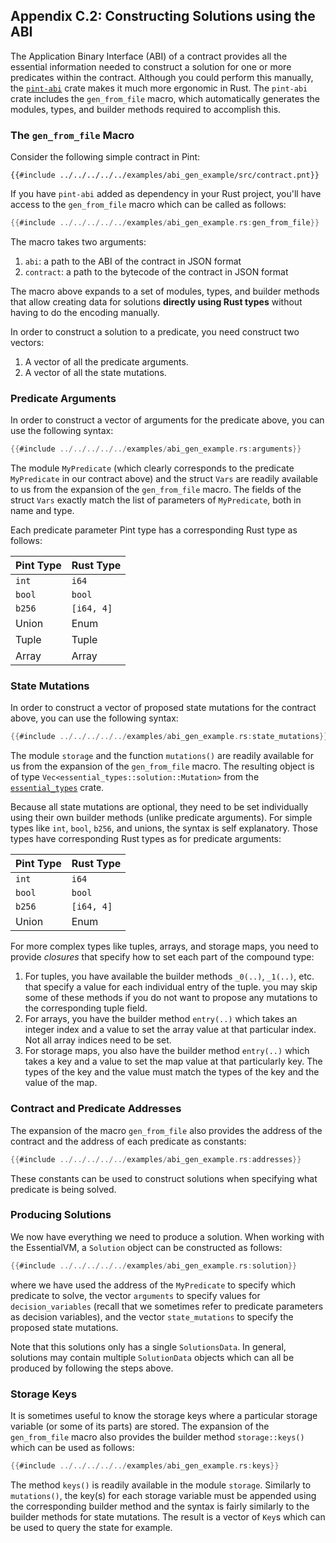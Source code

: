 ## Appendix C.2: Constructing Solutions using the ABI

The Application Binary Interface (ABI) of a contract provides all the essential information needed
to construct a solution for one or more predicates within the contract. Although you could perform
this manually, the [`pint-abi`](https://docs.rs/pint-abi/latest/pint_abi/) crate makes it much more
ergonomic in Rust. The `pint-abi` crate includes the `gen_from_file` macro, which automatically
generates the modules, types, and builder methods required to accomplish this.

### The `gen_from_file` Macro

Consider the following simple contract in Pint:

```pint
{{#include ../../../../../examples/abi_gen_example/src/contract.pnt}}
```

If you have `pint-abi` added as dependency in your Rust project, you'll have access to the
`gen_from_file` macro which can be called as follows:

```rust
{{#include ../../../../../examples/abi_gen_example.rs:gen_from_file}}
```

The macro takes two arguments:

1. `abi`: a path to the ABI of the contract in JSON format
1. `contract`: a path to the bytecode of the contract in JSON format

The macro above expands to a set of modules, types, and builder methods that allow creating data for
solutions **directly using Rust types** without having to do the encoding manually.

In order to construct a solution to a predicate, you need construct two vectors:

1. A vector of all the predicate arguments.
1. A vector of all the state mutations.

### Predicate Arguments

In order to construct a vector of arguments for the predicate above, you can use the following
syntax:

```rust
{{#include ../../../../../examples/abi_gen_example.rs:arguments}}
```

The module `MyPredicate` (which clearly corresponds to the predicate `MyPredicate` in our contract
above) and the struct `Vars` are readily available to us from the expansion of the `gen_from_file`
macro. The fields of the struct `Vars` exactly match the list of parameters of `MyPredicate`, both
in name and type.

Each predicate parameter Pint type has a corresponding Rust type as follows:

| Pint Type | Rust Type  |
| --------- | ---------- |
| `int`     | `i64`      |
| `bool`    | `bool`     |
| `b256`    | `[i64, 4]` |
| Union     | Enum       |
| Tuple     | Tuple      |
| Array     | Array      |

### State Mutations

In order to construct a vector of proposed state mutations for the contract above, you can use the
following syntax:

```rust
{{#include ../../../../../examples/abi_gen_example.rs:state_mutations}}
```

The module `storage` and the function `mutations()` are readily available for us from the expansion
of the `gen_from_file` macro. The resulting object is of type
`Vec<essential_types::solution::Mutation>` from the
[`essential_types`](https://docs.rs/essential-types/latest/essential_types/index.html) crate.

Because all state mutations are optional, they need to be set individually using their own builder
methods (unlike predicate arguments). For simple types like `int`, `bool`, `b256`, and unions, the
syntax is self explanatory. Those types have corresponding Rust types as for predicate arguments:

| Pint Type | Rust Type  |
| --------- | ---------- |
| `int`     | `i64`      |
| `bool`    | `bool`     |
| `b256`    | `[i64, 4]` |
| Union     | Enum       |

For more complex types like tuples, arrays, and storage maps, you need to provide _closures_ that
specify how to set each part of the compound type:

1. For tuples, you have available the builder methods `_0(..)`, `_1(..)`, etc. that specify a value
   for each individual entry of the tuple. you may skip some of these methods if you do not want to
   propose any mutations to the corresponding tuple field.
1. For arrays, you have the builder method `entry(..)` which takes an integer index and a value to
   set the array value at that particular index. Not all array indices need to be set.
1. For storage maps, you also have the builder method `entry(..)` which takes a key and a value to
   set the map value at that particularly key. The types of the key and the value must match the
   types of the key and the value of the map.

### Contract and Predicate Addresses

The expansion of the macro `gen_from_file` also provides the address of the contract and the address
of each predicate as constants:

```rust
{{#include ../../../../../examples/abi_gen_example.rs:addresses}}
```

These constants can be used to construct solutions when specifying what predicate is being solved.

### Producing Solutions

We now have everything we need to produce a solution. When working with the EssentialVM, a
`Solution` object can be constructed as follows:

```rust
{{#include ../../../../../examples/abi_gen_example.rs:solution}}
```

where we have used the address of the `MyPredicate` to specify which predicate to solve, the vector
`arguments` to specify values for `decision_variables` (recall that we sometimes refer to predicate
parameters as decision variables), and the vector `state_mutations` to specify the proposed state
mutations.

Note that this solutions only has a single `SolutionsData`. In general, solutions may contain
multiple `SolutionData` objects which can all be produced by following the steps above.

### Storage Keys

It is sometimes useful to know the storage keys where a particular storage variable (or some of its
parts) are stored. The expansion of the `gen_from_file` macro also provides the builder method
`storage::keys()` which can be used as follows:

```rust
{{#include ../../../../../examples/abi_gen_example.rs:keys}}
```

The method `keys()` is readily available in the module `storage`. Similarly to `mutations()`, the
key(s) for each storage variable must be appended using the corresponding builder method and the
syntax is fairly similarly to the builder methods for state mutations. The result is a vector of
`Key`s which can be used to query the state for example.
